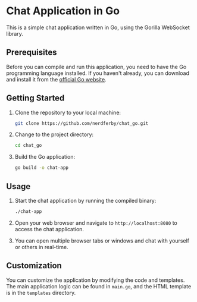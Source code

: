 # Chat Application in Go

This is a simple chat application written in Go, using the Gorilla WebSocket library.

## Prerequisites

Before you can compile and run this application, you need to have the Go programming language installed. If you haven't already, you can download and install it from the [official Go website](https://golang.org/dl/).

## Getting Started

1. Clone the repository to your local machine:

    ```bash
    git clone https://github.com/nerdferby/chat_go.git
    ```

2. Change to the project directory:

    ```bash
    cd chat_go
    ```

3. Build the Go application:

    ```bash
    go build -o chat-app
    ```

## Usage

1. Start the chat application by running the compiled binary:

    ```bash
    ./chat-app
    ```

2. Open your web browser and navigate to `http://localhost:8080` to access the chat application.

3. You can open multiple browser tabs or windows and chat with yourself or others in real-time.

## Customization

You can customize the application by modifying the code and templates. The main application logic can be found in `main.go`, and the HTML template is in the `templates` directory.
